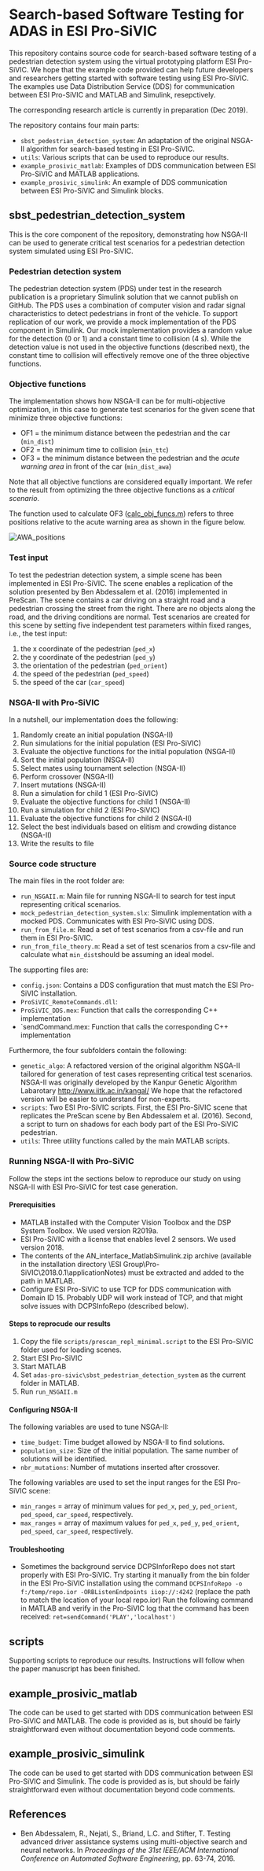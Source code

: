 # Search-based Software Testing for ADAS in ESI Pro-SiVIC
This repository contains source code for search-based software testing of a pedestrian detection system using the virtual prototyping platform ESI Pro-SiVIC. We hope that the example code provided can help future developers and researchers getting started with software testing using ESI Pro-SiVIC. The examples use Data Distribution Service (DDS) for communication between ESI Pro-SiVIC and MATLAB and Simulink, resepctively.

The corresponding research article is currently in preparation (Dec 2019).

The repository contains four main parts:

- `sbst_pedestrian_detection_system`: An adaptation of the original NSGA-II algorithm for search-based testing in ESI Pro-SiVIC.
- `utils`: Various scripts that can be used to reproduce our results.
- `example_prosivic_matlab`: Examples of DDS communication between ESI Pro-SiVIC and MATLAB applications.
- `example_prosivic_simulink`: An example of DDS communication between ESI Pro-SiVIC and Simulink blocks.

## sbst_pedestrian_detection_system
This is the core component of the repository, demonstrating how NSGA-II can be used to generate critical test scenarios for a pedestrian detection system simulated using ESI Pro-SiVIC. 

### Pedestrian detection system
The pedestrian detection system (PDS) under test in the research publication is a proprietary Simulink solution that we cannot publish on GitHub. The PDS uses a combination of computer vision and radar signal characteristics to detect pedestrians in front of the vehicle. To support replication of our work, we provide a mock implementation of the PDS component in Simulink. Our mock implementation provides a random value for the detection (0 or 1) and a constant time to collision (4 s). While the detection value is not used in the objective functions (described next), the constant time to collision will effectively remove one of the three objective functions. 

### Objective functions
The implementation shows how NSGA-II can be for multi-objective optimization, in this case to generate test scenarios for the given scene that minimize three objective functions:
- OF1 = the minimum distance between the pedestrian and the car (`min_dist`)
- OF2 = the minimum time to collision (`min_ttc`)
- OF3 = the minimum distance between the pedestrian and the *acute warning area* in front of the car (`min_dist_awa`)

Note that all objective functions are considered equally important. We refer to the result from optimizing the three objective functions as a *critical scenario*.

The function used to calculate OF3 ([calc_obj_funcs.m](https://github.com/mrksbrg/adas-pro-sivic/blob/master/sbst_pedestrian_detection_system/utils/calc_obj_funcs.m)) refers to three positions relative to the acute warning area as shown in the figure below.

![AWA_positions](/awa_positions.png) <a name="awa_positions"></a>

### Test input
To test the pedestrian detection system, a simple scene has been implemented in ESI Pro-SiVIC. The scene enables a replication of the solution presented by Ben Abdessalem et al. (2016) implemented in PreScan. The scene contains a car driving on a straight road and a pedestrian crossing the street from the right. There are no objects along the road, and the driving conditions are normal. Test scenarios are created for this scene by setting five independent test parameters within fixed ranges, i.e., the test input:

1. the x coordinate of the pedestrian (`ped_x`)
1. the y coordinate of the pedestrian (`ped_y`)
1. the orientation of the pedestrian (`ped_orient`)
1. the speed of the pedestrian (`ped_speed`)
1. the speed of the car (`car_speed`)

### NSGA-II with Pro-SiVIC
In a nutshell, our implementation does the following:

1. Randomly create an initial population (NSGA-II)
1. Run simulations for the initial population (ESI Pro-SiVIC)
1. Evaluate the objective functions for the initial population (NSGA-II)
1. Sort the initial population (NSGA-II)
1. Select mates using tournament selection (NSGA-II)
1. Perform crossover (NSGA-II)
1. Insert mutations (NSGA-II)
1. Run a simulation for child 1 (ESI Pro-SiVIC)
1. Evaluate the objective functions for child 1 (NSGA-II)
1. Run a simulation for child 2 (ESI Pro-SiVIC)
1. Evaluate the objective functions for child 2 (NSGA-II)
1. Select the best individuals based on elitism and crowding distance (NSGA-II)
1. Write the results to file

### Source code structure
The main files in the root folder are:
- `run_NSGAII.m`: Main file for running NSGA-II to search for test input representing critical scenarios.
- `mock_pedestrian_detection_system.slx`: Simulink implementation with a mocked PDS. Communicates with ESI Pro-SiVIC using DDS.
- `run_from_file.m`: Read a set of test scenarios from a csv-file and run them in ESI Pro-SiVIC.
- `run_from_file_theory.m`: Read a set of test scenarios from a csv-file and calculate what `min_dist`should be assuming an ideal model.

The supporting files are:
- `config.json`: Contains a DDS configuration that must match the ESI Pro-SiVIC installation.
- `ProSiVIC_RemoteCommands.dll`: 
- `ProSiVIC_DDS.mex`: Function that calls the corresponding C++ implementation 
- `sendCommand.mex: Function that calls the corresponding C++ implementation

Furthermore, the four subfolders contain the following:
- `genetic_algo`: A refactored version of the original algorithm NSGA-II tailored for generation of test cases representing critical test scenarios. NSGA-II was originally developed by the Kanpur Genetic Algorithm Labarotary http://www.iitk.ac.in/kangal/ We hope that the refactored version will be easier to understand for non-experts.
- `scripts`: Two ESI Pro-SiVIC scripts. First, the ESI Pro-SiVIC scene that replicates the PreScan scene by Ben Abdessalem et al. (2016). Second, a script to turn on shadows for each body part of the ESI Pro-SiVIC pedestrian.
- `utils`: Three utility functions called by the main MATLAB scripts.

### Running NSGA-II with Pro-SiVIC
Follow the steps int the sections below to reproduce our study on using NSGA-II with ESI Pro-SiVIC for test case generation. 

#### Prerequisities
- MATLAB installed with the Computer Vision Toolbox and the DSP System Toolbox. We used version R2019a.
- ESI Pro-SiVIC with a license that enables level 2 sensors. We used version 2018.
- The contents of the AN_interface_MatlabSimulink.zip archive (available in the installation directory \ESI Group\Pro-SiVIC\2018.0.1\applicationNotes) must be extracted and added to the path in MATLAB.
- Configure ESI Pro-SiVIC to use TCP for DDS communication with Domain ID 15. Probably UDP will work instead of TCP, and that might solve issues with DCPSInfoRepo (described below).

#### Steps to reprocude our results
1. Copy the file `scripts/prescan_repl_minimal.script` to the ESI Pro-SiVIC folder used for loading scenes.
1. Start ESI Pro-SiVIC
1. Start MATLAB
1. Set `adas-pro-sivic\sbst_pedestrian_detection_system` as the current folder in MATLAB.
1. Run `run_NSGAII.m`

#### Configuring NSGA-II
The following variables are used to tune NSGA-II:

- `time_budget`: Time budget allowed by NSGA-II to find solutions.
- `population_size`: Size of the initial population. The same number of solutions will be identified.
 - `nbr_mutations`: Number of mutations inserted after crossover.
 
 The following variables are used to set the input ranges for the ESI Pro-SiVIC scene:
- `min_ranges` = array of minimum values for `ped_x`, `ped_y`, `ped_orient`, `ped_speed`, `car_speed`, respectively.
- `max_ranges` = array of maximum values for `ped_x`, `ped_y`, `ped_orient`, `ped_speed`, `car_speed`, respectively.

#### Troubleshooting
- Sometimes the background service DCPSInforRepo does not start properly with ESI Pro-SiVIC. Try starting it manually from the bin folder in the ESI Pro-SiVIC installation using the command `DCPSInfoRepo -o f:/temp/repo.ior -ORBListenEndpoints iiop://:4242` (replace the path to match the location of your local repo.ior) Run the following command in MATLAB and verify in the Pro-SiVIC log that the command has been received: `ret=sendCommand('PLAY','localhost')`

## scripts
Supporting scripts to reproduce our results. Instructions will follow when the paper manuscript has been finished.

## example_prosivic_matlab
The code can be used to get started with DDS communication between ESI Pro-SiVIC and MATLAB. The code is provided as is, but should be fairly straightforward even without documentation beyond code comments.

## example_prosivic_simulink
The code can be used to get started with DDS communication between ESI Pro-SiVIC and Simulink. The code is provided as is, but should be fairly straightforward even without documentation beyond code comments.

## References
- Ben Abdessalem, R., Nejati, S., Briand, L.C. and Stifter, T. Testing advanced driver assistance systems using multi-objective search and neural networks. In *Proceedings of the 31st IEEE/ACM International Conference on Automated Software Engineering*, pp. 63-74, 2016.
